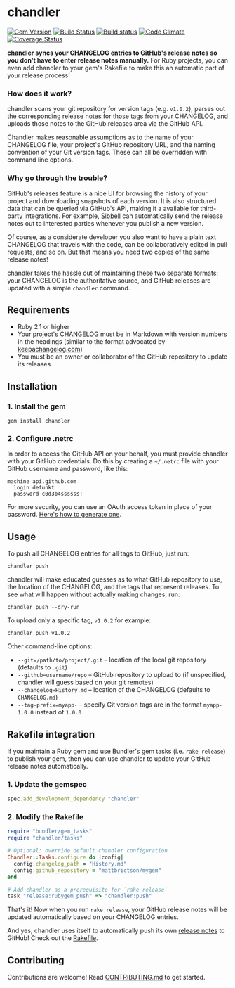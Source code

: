 # chandler

[![Gem Version](https://badge.fury.io/rb/chandler.svg)](http://badge.fury.io/rb/chandler)
[![Build Status](https://travis-ci.org/mattbrictson/chandler.svg?branch=master)](https://travis-ci.org/mattbrictson/chandler)
[![Build status](https://ci.appveyor.com/api/projects/status/qmmk5ra8mom6503i/branch/master?svg=true)](https://ci.appveyor.com/project/mattbrictson/chandler/branch/master)
[![Code Climate](https://codeclimate.com/github/mattbrictson/chandler/badges/gpa.svg)](https://codeclimate.com/github/mattbrictson/chandler)
[![Coverage Status](https://coveralls.io/repos/mattbrictson/chandler/badge.svg?branch=master)](https://coveralls.io/r/mattbrictson/chandler?branch=master)

**chandler syncs your CHANGELOG entries to GitHub's release notes so you don't have to enter release notes manually.** For Ruby projects, you can even add chandler to your gem's Rakefile to make this an automatic part of your release process!

### How does it work?

chandler scans your git repository for version tags (e.g. `v1.0.2`), parses out the corresponding release notes for those tags from your CHANGELOG, and uploads those notes to the GitHub releases area via the GitHub API.

Chandler makes reasonable assumptions as to the name of your CHANGELOG file, your project's GitHub repository URL, and the naming convention of your Git version tags. These can all be overridden with command line options.

### Why go through the trouble?

GitHub's releases feature is a nice UI for browsing the history of your project and downloading snapshots of each version. It is also structured data that can be queried via GitHub's API, making it a available for third-party integrations. For example, [Sibbell][] can automatically send the release notes out to interested parties whenever you publish a new version.

Of course, as a considerate developer you also want to have a plain text CHANGELOG that travels with the code, can be collaboratively edited in pull requests, and so on. But that means you need two copies of the same release notes!

chandler takes the hassle out of maintaining these two separate formats: your CHANGELOG is the authoritative source, and GitHub releases are updated with a simple `chandler` command.

## Requirements

* Ruby 2.1 or higher
* Your project's CHANGELOG must be in Markdown with version numbers in the headings (similar to the format advocated by [keepachangelog.com](http://keepachangelog.com))
* You must be an owner or collaborator of the GitHub repository to update its releases

## Installation

### 1. Install the gem

```
gem install chandler
```

### 2. Configure .netrc

In order to access the GitHub API on your behalf, you must provide chandler with your GitHub credentials. Do this by creating a `~/.netrc` file with your GitHub username and password, like this:

```
machine api.github.com
  login defunkt
  password c0d3b4ssssss!
```

For more security, you can use an OAuth access token in place of your password. [Here's how to generate one][access-token].


## Usage

To push all CHANGELOG entries for all tags to GitHub, just run:

```
chandler push
```

chandler will make educated guesses as to what GitHub repository to use, the location of the CHANGELOG, and the tags that represent releases. To see what will happen without actually making changes, run:

```
chandler push --dry-run
```

To upload only a specific tag, `v1.0.2` for example:

```
chandler push v1.0.2
```

Other command-line options:

* `--git=/path/to/project/.git` – location of the local git repository (defaults to `.git`)
* `--github=username/repo` – GitHub repository to upload to (if unspecified, chandler will guess based on your git remotes)
* `--changelog=History.md` – location of the CHANGELOG (defaults to `CHANGELOG.md`)
* `--tag-prefix=myapp-` – specify Git version tags are in the format `myapp-1.0.0` instead of `1.0.0`


## Rakefile integration

If you maintain a Ruby gem and use Bundler's gem tasks (i.e. `rake release`) to publish your gem, then you can use chandler to update your GitHub release notes automatically.

### 1. Update the gemspec

```ruby
spec.add_development_dependency "chandler"
```

### 2. Modify the Rakefile

```ruby
require "bundler/gem_tasks"
require "chandler/tasks"

# Optional: override default chandler configuration
Chandler::Tasks.configure do |config|
  config.changelog_path = "History.md"
  config.github_repository = "mattbrictson/mygem"
end

# Add chandler as a prerequisite for `rake release`
task "release:rubygem_push" => "chandler:push"
```

That's it! Now when you run `rake release`, your GitHub release notes will be updated automatically based on your CHANGELOG entries.

And yes, chandler uses itself to automatically push its own [release notes][release-notes] to GitHub! Check out the [Rakefile](Rakefile).

[Sibbell]: http://sibbell.com
[access-token]: https://help.github.com/articles/creating-an-access-token-for-command-line-use/
[release-notes]: https://github.com/mattbrictson/chandler/releases

## Contributing

Contributions are welcome! Read [CONTRIBUTING.md](CONTRIBUTING.md) to get started.
